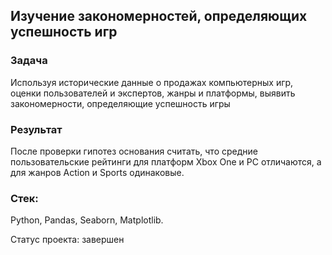 ## Изучение закономерностей, определяющих успешность игр
### Задача
Используя исторические данные о продажах компьютерных игр, оценки пользователей и экспертов, жанры и платформы, выявить закономерности, определяющие успешность игры

### Результат
После проверки гипотез основания считать, что средние пользовательские рейтинги для платформ Xbox One и PC отличаются, а для жанров Action и Sports одинаковые.

### Стек:
Python, Pandas, Seaborn, Matplotlib.

Статус проекта:
завершен
